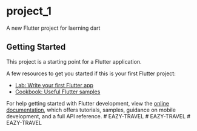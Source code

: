 # project_1

A new Flutter project for laerning dart

## Getting Started

This project is a starting point for a Flutter application.

A few resources to get you started if this is your first Flutter project:

- [Lab: Write your first Flutter app](https://docs.flutter.dev/get-started/codelab)
- [Cookbook: Useful Flutter samples](https://docs.flutter.dev/cookbook)

For help getting started with Flutter development, view the
[online documentation](https://docs.flutter.dev/), which offers tutorials,
samples, guidance on mobile development, and a full API reference.
#   E A Z Y - T R A V E L  
 #   E A Z Y - T R A V E L  
 #   E A Z Y - T R A V E L  
 